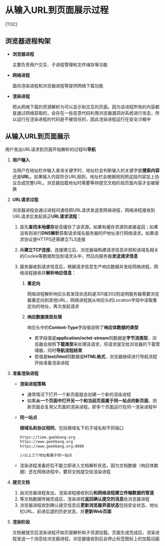 # 从输入URL到页面展示过程

[TOC]

## 浏览器进程构架

- **浏览器进程**

  主要负责用户交互、子进程管理和文件储存等功能

- **网络进程**

  面向渲染进程和浏览器进程等提供网络下载功能

- **渲染进程**

  把从网络下载的资源解析为可以显示和交互的页面。因为该进程所有的内容都是通过网络获取的，会存在一些恶意代码利用浏览器漏洞对系统进行攻击，所以运行在渲染进程的代码是不被信任的，因此渲染进程运行在安全沙箱中

  

## 从输入URL到页面展示

用户发出URL请求到页面开始解析的过程叫**导航**

1. **用户输入**

   当用户在地址栏中输入查询关键字时，地址栏会判断输入的关键字是**搜索内容**还是**URL**。如果输入内容符合URL规则，地址栏会根据规则把这段内容加上协议合成完整URL。浏览器加载地址时需要等待提交文档阶段页面内容才会被替换

2. **URL请求过程**

   浏览器进程会通过进程间通信把URL请求发送至网络进程，网络进程接收到URL请求后发起真正**URL请求流程**：

   1. 首先**查找本地缓存**是否缓存了该资源。如果有缓存资源则直接返回；如果没有则进行**DNS解析**获取请求域名服务器的IP地址进行网络请求。如果请求协议是HTTPS还需建立TLS连接

   2. 再**建立TCP连接**，连接建立后，浏览器端构建请求信息并把和该域名相关的Cookie等数据附加到请求头中，然后向服务器**发送请求信息**

   3. 服务器收到请求信息后，根据请求信息生产响应数据并发给网络进程，网络进程接收并**解析响应信息**：

      1. **重定向**

         网络进程解析响应头若发现状态码是301或302则说明服务器需要浏览器重定向到其他URL，网络进程就从响应头的Location字段中读取重定向的地址，再次发起请求

      2. **响应数据类型处理**

         响应头中的**Content-Type**字段值说明了**响应体数据的类型**

         - 若字段值是**application/octet-stream**则数据是**字节流类型**，浏览器会按照**下载类型**来处理该请求，将请求提交给浏览器的下载管理器，同时**导航流程结束**
         - 若值是**text/html**则数据是**HTML格式**，浏览器继续进行导航流程开始准备渲染进程

3. **准备渲染进程**

   - **渲染进程策略**

     - 通常情况下打开一个新页面就会创建一个新的渲染进程
     - 如果**从一个页面中打开另一个和当前页面属于同一站点的新页面**，则新页面会复用父页面的渲染进程，即多个页面运行在同一渲染进程中

   - **同一站点**

     **根域名和协议相同**，包括根域名下的子域名和不同端口

     ```txt
     https://time.geekbang.org
     https://www.geekbang.org
     https://www.geekbang.org:8080
     
     //以上三个地址都属于同一站点
     ```

   - 渲染进程准备好后不能立即进入文档解析状态，因为文档数据（响应体数据）还在网络进程中，要将文档提交给渲染进程

4. **提交文档**

   1. 由浏览器进程发出，渲染进程接收到后**和网络进程建立传输数据的管道**
   2. 等文档数据传输完成后，渲染进程**返回确认提交的消息**给浏览器进程
   3. 浏览器进程收到确认提交信息后**更新浏览器界面状态**包括安全状态、地址栏URL、前进后退的历史状态，并**更新Web页面**

5. **渲染阶段**

   文档被提交后渲染进程开始页面解析和子资源加载。页面生成完成后，渲染进程发送一个消息给浏览器进程，浏览器接收到后会停止标签图标上的加载动画